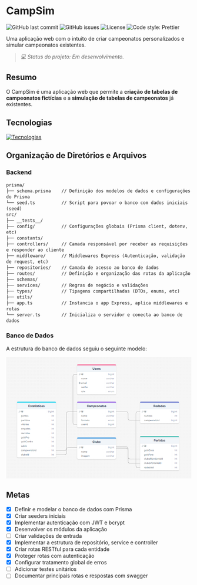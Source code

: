# CampSim
![GitHub last commit](https://img.shields.io/github/last-commit/Suricato-Conquistador/CampSim)
![GitHub issues](https://img.shields.io/github/issues/Suricato-Conquistador/CampSim)
![License](https://img.shields.io/github/license/Suricato-Conquistador/CampSim)
![Code style: Prettier](https://img.shields.io/badge/code_style-prettier-ff69b4.svg?logo=prettier)

Uma aplicação web com o intuito de criar campeonatos personalizados e simular campeonatos existentes.

>_💻 Status do projeto: Em desenvolvimento._

## Resumo
O CampSim é uma aplicação web que permite a **criação de tabelas de campeonatos fictícias** e a **simulação de tabelas de campeonatos** já existentes.

## Tecnologias
[![Tecnologias](https://skillicons.dev/icons?i=ts,prisma,express,postgres)]([https://skillicons.dev](https://skillicons.dev))

<!-- 

![GitHub pull requests](https://img.shields.io/github/issues-pr/Suricato-Conquistador/CampSim)

## Instalação
## Uso

## API - Swagger

## Versionamento
-->

## Organização de Diretórios e Arquivos

### Backend

```
prisma/
├── schema.prisma    // Definição dos modelos de dados e configurações do Prisma
└── seed.ts          // Script para povoar o banco com dados iniciais (seed)
src/
├── __tests__/      
├── config/          // Configurações globais (Prisma client, dotenv, etc)
├── constants/       
├── controllers/     // Camada responsável por receber as requisições e responder ao cliente
├── middleware/      // Middlewares Express (Autenticação, validação de request, etc)
├── repositories/    // Camada de acesso ao banco de dados
├── routes/          // Definição e organização das rotas da aplicação
├── schemas/
├── services/        // Regras de negócio e validações
├── types/           // Tipagens compartilhadas (DTOs, enums, etc)
├── utils/
├── app.ts           // Instancia o app Express, aplica middlewares e rotas
└── server.ts        // Inicializa o servidor e conecta ao banco de dados
```

### Banco de Dados

A estrutura do banco de dados seguiu o seguinte modelo:

![Modelo Logico](./docs/LogicModel.PNG)

## Metas
- [X] Definir e modelar o banco de dados com Prisma
- [X] Criar seeders iniciais
- [X] Implementar autenticação com JWT e bcrypt
- [X] Desenvolver os módulos da aplicação
- [ ] Criar validações de entrada
- [X] Implementar a estrutura de repositório, service e controller
- [X] Criar rotas RESTful para cada entidade
- [X] Proteger rotas com autenticação
- [X] Configurar tratamento global de erros
- [ ] Adicionar testes unitários
- [ ] Documentar principais rotas e respostas com swagger

